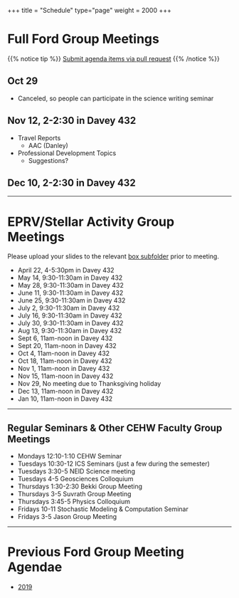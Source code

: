 +++
title = "Schedule"
type="page"
weight = 2000
+++

# Full Ford Group Meetings
{{% notice tip %}}
[Submit agenda items via pull request](https://github.com/eford/GroupLabManual/blob/master/content/schedule/_index.md)
{{% /notice %}}


## Oct 29
- Canceled, so people can participate in the science writing seminar

## Nov 12, 2-2:30 in Davey 432
- Travel Reports
   - AAC (Danley)
- Professional Development Topics
   - Suggestions?

## Dec 10, 2-2:30 in Davey 432

------------------------------

# EPRV/Stellar Activity Group Meetings
Please upload your slides to the relevant [box subfolder](https://psu.app.box.com/folder/73137281610) prior to meeting.

- April 22, 4-5:30pm in Davey 432
- May 14, 9:30-11:30am in Davey 432
- May 28, 9:30-11:30am in Davey 432
- June 11, 9:30-11:30am in Davey 432
- June 25, 9:30-11:30am in Davey 432
- July 2, 9:30-11:30am in Davey 432
- July 16, 9:30-11:30am in Davey 432
- July 30, 9:30-11:30am in Davey 432
- Aug 13, 9:30-11:30am in Davey 432
- Sept 6, 11am-noon in Davey 432
- Sept 20, 11am-noon in Davey 432
- Oct 4, 11am-noon in Davey 432
- Oct 18, 11am-noon in Davey 432
- Nov 1, 11am-noon in Davey 432
- Nov 15, 11am-noon in Davey 432
- Nov 29, No meeting due to Thanksgiving holiday
- Dec 13, 11am-noon in Davey 432
- Jan 10, 11am-noon in Davey 432

------------------------------
## Regular Seminars & Other CEHW Faculty Group Meetings
- Mondays 12:10-1:10 CEHW Seminar
- Tuesdays 10:30-12 ICS Seminars (just a few during the semester)
- Tuesdays 3:30-5 NEID Science meeting
- Tuesdays 4-5 Geosciences Colloquium
- Thursdays 1:30-2:30  Bekki Group Meeting
- Thursdays 3-5 Suvrath Group Meeting 
- Thursdays 3:45-5 Physics Colloquium
- Fridays 10-11 Stochastic Modeling & Computation Seminar
- Fridays 3-5 Jason Group Meeting


------------------------------
# Previous Ford Group Meeting Agendae
- [2019](2019)
